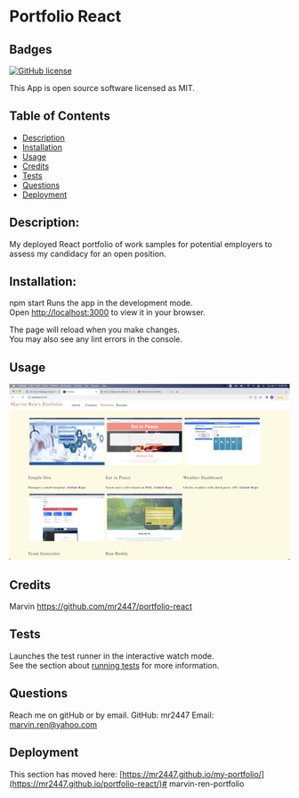 # Portfolio React
  ## Badges
  
  [![GitHub license](https://img.shields.io/badge/license-MIT-blue.svg)](https://choosealicense.com/licenses/mit/)
  
  This App is open source software licensed as MIT.
  ## Table of Contents
  * [Description](#description)
  * [Installation](#installation)
  * [Usage](#usage)
  * [Credits](#Credits)
  * [Tests](#tests)
  * [Questions](#questions)
   * [Deployment](#deployment)
  ## Description: 
  My deployed React portfolio of work samples for potential employers to assess my candidacy for an open position.
  ## Installation: 
  npm start 
  Runs the app in the development mode.\
  Open [http://localhost:3000](http://localhost:3000) to view it in your browser.

  The page will reload when you make changes.\
  You may also see any lint errors in the console.
  ## Usage
  ![terminal in VS](./src/assets/images/portfolio-react-screenshot.jpg)
  ## Credits 
  Marvin https://github.com/mr2447/portfolio-react
  ## Tests
  Launches the test runner in the interactive watch mode.\
  See the section about [running tests](https://facebook.github.io/create-react-app/docs/running-tests) for more information.
  ## Questions
  Reach me on gitHub or by email. 
  GitHub: mr2447
  Email: marvin.ren@yahoo.com
  ## Deployment
  This section has moved here: [https://mr2447.github.io/my-portfolio/](https://mr2447.github.io/portfolio-react/)# marvin-ren-portfolio
